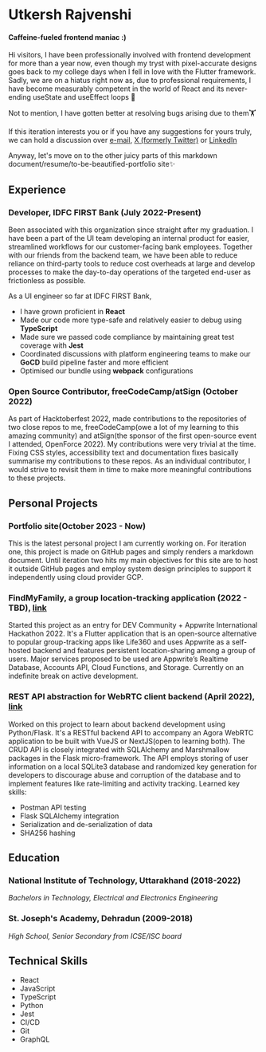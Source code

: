 # Utkersh Rajvenshi
#### Caffeine-fueled frontend maniac :)

Hi visitors, I have been professionally involved with frontend development for more than a year now, even though my tryst with pixel-accurate designs goes back to my college days when I fell in love with the Flutter framework. Sadly, we are on a hiatus right now as, due to professional requirements, I have become measurably competent in the world of React and its never-ending useState and useEffect loops 🥲

Not to mention, I have gotten better at resolving bugs arising due to them🏋

If this iteration interests you or if you have any suggestions for yours truly, we can hold a discussion over [e-mail](mailto:utkarshrajvanshi2@gmail.com), [X (formerly Twitter)](https://twitter.com/UtkarshRajvansh) or [LinkedIn](https://www.linkedin.com/in/utkersh-rajvenshi-78738a1b0/)

Anyway, let's move on to the other juicy parts of this markdown document/resume/to-be-beautified-portfolio site✨

## Experience

### Developer, IDFC FIRST Bank (July 2022-Present)
Been associated with this organization since straight after my graduation. I have been a part of the UI team developing an internal product for easier, streamlined workflows for our customer-facing bank employees. Together with our friends from the backend team, we have been able to reduce reliance on third-party tools to reduce cost overheads at large and develop processes to make the day-to-day operations of the targeted end-user as frictionless as possible.

As a UI engineer so far at IDFC FIRST Bank,

 - I have grown proficient in **React**
 - Made our code more type-safe and relatively easier to debug using **TypeScript**
 - Made sure we passed code compliance by maintaining great test coverage with **Jest**
 - Coordinated discussions with platform engineering teams to make our **GoCD** build pipeline faster and more efficient
 - Optimised our bundle using **webpack** configurations


### Open Source Contributor, freeCodeCamp/atSign (October 2022)
As part of Hacktoberfest 2022, made contributions to the repositories of two close repos to me, freeCodeCamp(owe a lot of my learning to this amazing community) and atSign(the sponsor of the first open-source event I attended, OpenForce 2022).
My contributions were very trivial at the time. Fixing CSS styles, accessibility text and documentation fixes basically summarise my contributions to these repos. As an individual contributor, I would strive to revisit them in time to make more meaningful contributions to these projects.

## Personal Projects

### Portfolio site(October 2023 - Now)
This is the latest personal project I am currently working on. For iteration one, this project is made on GitHub pages and simply renders a markdown document. Until iteration two hits my main objectives for this site are to host it outside GitHub pages and employ system design principles to support it independently using cloud provider GCP.

### FindMyFamily, a group location-tracking application (2022 - TBD), [link](https://github.com/utkershrajvenshi/findmyfamily)
Started this project as an entry for DEV Community + Appwrite International Hackathon 2022. It's a Flutter application that is an open-source alternative to popular group-tracking apps like Life360 and uses Appwrite as a self-hosted backend and features persistent location-sharing among a group of users. Major services proposed to be used are Appwrite’s Realtime Database, Accounts API, Cloud Functions, and Storage. Currently on an indefinite break on active development.

### REST API abstraction for WebRTC client backend (April 2022), [link](https://github.com/utkershrajvenshi/webrtc-rest-api)
Worked on this project to learn about backend development using Python/Flask. It's a RESTful backend API to accompany an Agora WebRTC application to be built with VueJS or NextJS(open to learning both). The CRUD API is closely integrated with SQLAlchemy and Marshmallow packages in the Flask micro-framework. The API employs storing of user information on a local SQLite3 database and randomized key generation for developers to discourage abuse and corruption of the database and to implement features like rate-limiting and activity tracking. Learned key skills:

 - Postman API testing
 - Flask SQLAlchemy integration
 - Serialization and de-serialization of data
 - SHA256 hashing

## Education
### National Institute of Technology, Uttarakhand (2018-2022)
*Bachelors in Technology, Electrical and Electronics Engineering*
### St. Joseph's Academy, Dehradun (2009-2018)
*High School, Senior Secondary from ICSE/ISC board*

## Technical Skills

 - React
 - JavaScript
 - TypeScript
 - Python
 - Jest
 - CI/CD
 - Git
 - GraphQL
